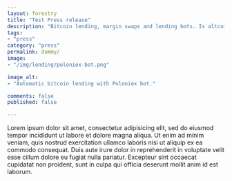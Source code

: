 ```yaml
---
layout: forestry
title: "Test Press release"
description: "Bitcoin lending, margin swaps and lending bots. Is altcoin lending worth it or better to stick with BTC loans?"
tags:
- "press"
category: "press"
permalink: dummy/
image:
- "/img/lending/poloniex-bot.png"

image_alt:
- "Automatic bitcoin lending with Poloniex bot."

comments: false
published: false

---
```


Lorem ipsum dolor sit amet, consectetur adipisicing elit, sed do eiusmod tempor incididunt ut labore et dolore magna aliqua. Ut enim ad minim veniam, quis nostrud exercitation ullamco laboris nisi ut aliquip ex ea commodo consequat. Duis aute irure dolor in reprehenderit in voluptate velit esse cillum dolore eu fugiat nulla pariatur. Excepteur sint occaecat cupidatat non proident, sunt in culpa qui officia deserunt mollit anim id est laborum.

